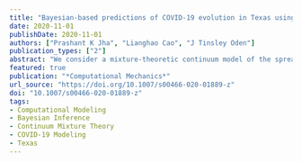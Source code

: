 ```yaml
---
title: "Bayesian-based predictions of COVID-19 evolution in Texas using multispecies mixture-theoretic continuum models"
date: 2020-11-01
publishDate: 2020-11-01
authors: ["Prashant K Jha", "Lianghao Cao", "J Tinsley Oden"]
publication_types: ["2"]
abstract: "We consider a mixture-theoretic continuum model of the spread of COVID-19 in Texas. The model consists of multiple coupled partial differential reaction–diffusion equations governing the evolution of susceptible, exposed, infectious, recovered, and deceased fractions of the total population in a given region. We consider the problem of model calibration, validation, and prediction following a Bayesian learning approach implemented in OPAL (the Occam Plausibility Algorithm). Our goal is to incorporate COVID-19 data to calibrate the model in real-time and make meaningful predictions and specify the confidence level in the prediction by quantifying the uncertainty in key quantities of interests. Our results show smaller mortality rates in Texas than what is reported in the literature. We predict 7003 deceased cases by September 1, 2020 in Texas with 95%CI 6802–7204. The model is validated for the total deceased cases, however, is found to be invalid for the total infected cases. We discuss possible improvements of the model."
featured: true
publication: "*Computational Mechanics*"
url_source: "https://doi.org/10.1007/s00466-020-01889-z"
doi: "10.1007/s00466-020-01889-z"
tags:
- Computational Modeling
- Bayesian Inference
- Continuum Mixture Theory
- COVID-19 Modeling
- Texas
---
```


